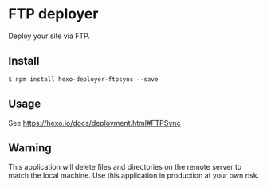 # FTP deployer

Deploy your site via FTP.

## Install

```
$ npm install hexo-deployer-ftpsync --save
```

## Usage

See https://hexo.io/docs/deployment.html#FTPSync

## Warning

This application will delete files and directories on the remote server to match the local machine. Use this application in production at your own risk.
